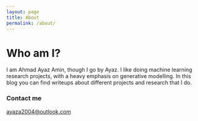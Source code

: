 ```yaml
---
layout: page
title: About
permalink: /about/
---
```


# Who am I?
I am Ahmad Ayaz Amin, though I go by Ayaz. I like doing machine learning research projects, with a heavy emphasis on generative modelling. In this blog you can find writeups about different projects and research that I do.

### Contact me

[ayaza2004@outlook.com](mailto:ayaza2004@outlook.com)
